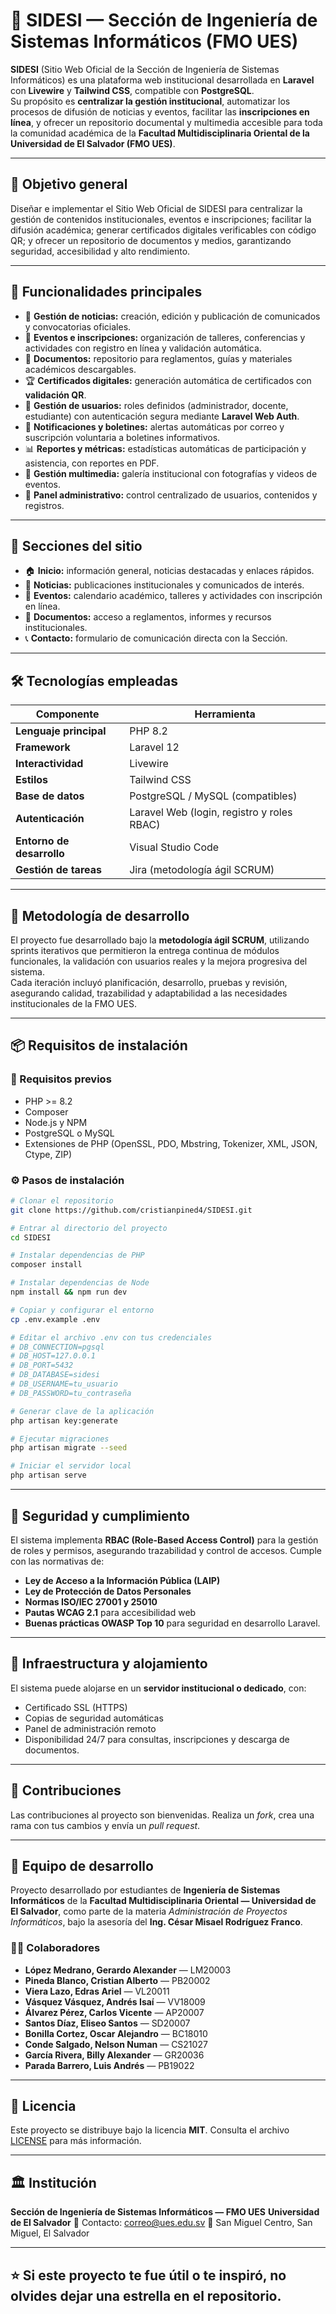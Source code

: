 # 🧩 SIDESI — Sección de Ingeniería de Sistemas Informáticos (FMO UES)

**SIDESI** (Sitio Web Oficial de la Sección de Ingeniería de Sistemas Informáticos) es una plataforma web institucional desarrollada en **Laravel** con **Livewire** y **Tailwind CSS**, compatible con **PostgreSQL**.  
Su propósito es **centralizar la gestión institucional**, automatizar los procesos de difusión de noticias y eventos, facilitar las **inscripciones en línea**, y ofrecer un repositorio documental y multimedia accesible para toda la comunidad académica de la **Facultad Multidisciplinaria Oriental de la Universidad de El Salvador (FMO UES)**.

---

## 🎯 Objetivo general

Diseñar e implementar el Sitio Web Oficial de SIDESI para centralizar la gestión de contenidos institucionales, eventos e inscripciones; facilitar la difusión académica; generar certificados digitales verificables con código QR; y ofrecer un repositorio de documentos y medios, garantizando seguridad, accesibilidad y alto rendimiento.

---

## 🚀 Funcionalidades principales

-   📰 **Gestión de noticias:** creación, edición y publicación de comunicados y convocatorias oficiales.
-   📅 **Eventos e inscripciones:** organización de talleres, conferencias y actividades con registro en línea y validación automática.
-   📄 **Documentos:** repositorio para reglamentos, guías y materiales académicos descargables.
-   🏆 **Certificados digitales:** generación automática de certificados con **validación QR**.
-   👥 **Gestión de usuarios:** roles definidos (administrador, docente, estudiante) con autenticación segura mediante **Laravel Web Auth**.
-   🔔 **Notificaciones y boletines:** alertas automáticas por correo y suscripción voluntaria a boletines informativos.
-   📊 **Reportes y métricas:** estadísticas automáticas de participación y asistencia, con reportes en PDF.
-   🎥 **Gestión multimedia:** galería institucional con fotografías y videos de eventos.
-   🔐 **Panel administrativo:** control centralizado de usuarios, contenidos y registros.

---

## 🧩 Secciones del sitio

-   🏠 **Inicio:** información general, noticias destacadas y enlaces rápidos.
-   📰 **Noticias:** publicaciones institucionales y comunicados de interés.
-   📅 **Eventos:** calendario académico, talleres y actividades con inscripción en línea.
-   📄 **Documentos:** acceso a reglamentos, informes y recursos institucionales.
-   📞 **Contacto:** formulario de comunicación directa con la Sección.

---

## 🛠️ Tecnologías empleadas

| Componente                | Herramienta                                |
| ------------------------- | ------------------------------------------ |
| **Lenguaje principal**    | PHP 8.2                                    |
| **Framework**             | Laravel 12                                 |
| **Interactividad**        | Livewire                                   |
| **Estilos**               | Tailwind CSS                               |
| **Base de datos**         | PostgreSQL / MySQL (compatibles)           |
| **Autenticación**         | Laravel Web (login, registro y roles RBAC) |
| **Entorno de desarrollo** | Visual Studio Code                         |
| **Gestión de tareas**     | Jira (metodología ágil SCRUM)              |

---

## 🧠 Metodología de desarrollo

El proyecto fue desarrollado bajo la **metodología ágil SCRUM**, utilizando sprints iterativos que permitieron la entrega continua de módulos funcionales, la validación con usuarios reales y la mejora progresiva del sistema.  
Cada iteración incluyó planificación, desarrollo, pruebas y revisión, asegurando calidad, trazabilidad y adaptabilidad a las necesidades institucionales de la FMO UES.

---

## 📦 Requisitos de instalación

### 🔧 Requisitos previos

-   PHP >= 8.2
-   Composer
-   Node.js y NPM
-   PostgreSQL o MySQL
-   Extensiones de PHP (OpenSSL, PDO, Mbstring, Tokenizer, XML, JSON, Ctype, ZIP)

### ⚙️ Pasos de instalación

```bash
# Clonar el repositorio
git clone https://github.com/cristianpined4/SIDESI.git

# Entrar al directorio del proyecto
cd SIDESI

# Instalar dependencias de PHP
composer install

# Instalar dependencias de Node
npm install && npm run dev

# Copiar y configurar el entorno
cp .env.example .env

# Editar el archivo .env con tus credenciales
# DB_CONNECTION=pgsql
# DB_HOST=127.0.0.1
# DB_PORT=5432
# DB_DATABASE=sidesi
# DB_USERNAME=tu_usuario
# DB_PASSWORD=tu_contraseña

# Generar clave de la aplicación
php artisan key:generate

# Ejecutar migraciones
php artisan migrate --seed

# Iniciar el servidor local
php artisan serve
```

---

## 🔐 Seguridad y cumplimiento

El sistema implementa **RBAC (Role-Based Access Control)** para la gestión de roles y permisos, asegurando trazabilidad y control de accesos.
Cumple con las normativas de:

-   **Ley de Acceso a la Información Pública (LAIP)**
-   **Ley de Protección de Datos Personales**
-   **Normas ISO/IEC 27001 y 25010**
-   **Pautas WCAG 2.1** para accesibilidad web
-   **Buenas prácticas OWASP Top 10** para seguridad en desarrollo Laravel.

---

## 💾 Infraestructura y alojamiento

El sistema puede alojarse en un **servidor institucional o dedicado**, con:

-   Certificado SSL (HTTPS)
-   Copias de seguridad automáticas
-   Panel de administración remoto
-   Disponibilidad 24/7 para consultas, inscripciones y descarga de documentos.

---

## 🤝 Contribuciones

Las contribuciones al proyecto son bienvenidas.
Realiza un _fork_, crea una rama con tus cambios y envía un _pull request_.

---

## 👥 Equipo de desarrollo

Proyecto desarrollado por estudiantes de **Ingeniería de Sistemas Informáticos** de la **Facultad Multidisciplinaria Oriental — Universidad de El Salvador**, como parte de la materia _Administración de Proyectos Informáticos_, bajo la asesoría del **Ing. César Misael Rodríguez Franco**.

### 👨‍💻 Colaboradores

-   **López Medrano, Gerardo Alexander** — LM20003
-   **Pineda Blanco, Cristian Alberto** — PB20002
-   **Viera Lazo, Edras Ariel** — VL20011
-   **Vásquez Vásquez, Andrés Isaí** — VV18009
-   **Álvarez Pérez, Carlos Vicente** — AP20007
-   **Santos Díaz, Eliseo Santos** — SD20007
-   **Bonilla Cortez, Oscar Alejandro** — BC18010
-   **Conde Salgado, Nelson Numan** — CS21027
-   **García Rivera, Billy Alexander** — GR20036
-   **Parada Barrero, Luis Andrés** — PB19022

---

## 🪪 Licencia

Este proyecto se distribuye bajo la licencia **MIT**.
Consulta el archivo [LICENSE](LICENSE) para más información.

---

## 🏛️ Institución

**Sección de Ingeniería de Sistemas Informáticos — FMO UES**
**Universidad de El Salvador**
📧 Contacto: [correo@ues.edu.sv](mailto:correo@ues.edu.sv)
📍 San Miguel Centro, San Miguel, El Salvador

---

## ⭐ Si este proyecto te fue útil o te inspiró, no olvides dejar una estrella en el repositorio.
